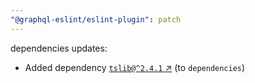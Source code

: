 ```yaml
---
"@graphql-eslint/eslint-plugin": patch
---
```

dependencies updates:
  - Added dependency [`tslib@^2.4.1` ↗︎](https://www.npmjs.com/package/tslib/v/2.4.1) (to `dependencies`)
